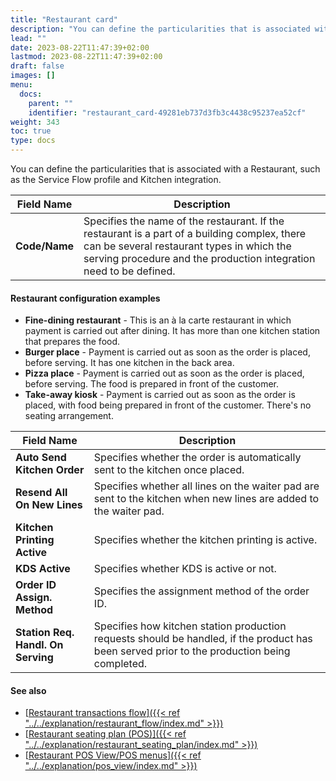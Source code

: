 ```yaml
---
title: "Restaurant card"
description: "You can define the particularities that is associated with a Restaurant, such as the Service Flow profile and Kitchen integration."
lead: ""
date: 2023-08-22T11:47:39+02:00
lastmod: 2023-08-22T11:47:39+02:00
draft: false
images: []
menu:
  docs:
    parent: ""
    identifier: "restaurant_card-49281eb737d3fb3c4438c95237ea52cf"
weight: 343
toc: true
type: docs
---
```

You can define the particularities that is associated with a Restaurant, such as the Service Flow profile and Kitchen integration.

| Field Name      | Description |
| ----------- | ----------- |
| **Code/Name** | Specifies the name of the restaurant. If the restaurant is a part of a building complex, there can be several restaurant types in which the serving procedure and the production integration need to be defined. | 

#### Restaurant configuration examples

- **Fine-dining restaurant** - This is an à la carte restaurant in which payment is carried out after dining. It has more than one kitchen station that prepares the food. 
- **Burger place** - Payment is carried out as soon as the order is placed, before serving. It has one kitchen in the back area. 
- **Pizza place** - Payment is carried out as soon as the order is placed, before serving. The food is prepared in front of the customer.
- **Take-away kiosk** - Payment is carried out as soon as the order is placed, with food being prepared in front of the customer. There's no seating arrangement.

| Field Name      | Description |
| ----------- | ----------- |
| **Auto Send Kitchen Order** | Specifies whether the order is automatically sent to the kitchen once placed. | 
| **Resend All On New Lines** | Specifies whether all lines on the waiter pad are sent to the kitchen when new lines are added to the waiter pad. | 
| **Kitchen Printing Active** | Specifies whether the kitchen printing is active. |
| **KDS Active** | Specifies whether KDS is active or not. |
| **Order ID Assign. Method** | Specifies the assignment method of the order ID. | 
| **Station Req. Handl. On Serving** | Specifies how kitchen station production requests should be handled, if the product has been served prior to the production being completed. | 

#### See also

- [<ins>Restaurant transactions flow<ins>]({{< ref "../../explanation/restaurant_flow/index.md" >}})
- [<ins>Restaurant seating plan (POS)<ins>]({{< ref "../../explanation/restaurant_seating_plan/index.md" >}})
- [<ins>Restaurant POS View/POS menus<ins>]({{< ref "../../explanation/pos_view/index.md" >}})